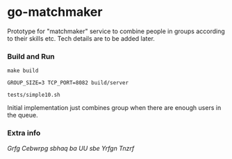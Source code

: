 # go-matchmaker

Prototype for "matchmaker" service to combine people in groups according to their skills etc. Tech details
are to be added later.

### Build and Run

    make build

    GROUP_SIZE=3 TCP_PORT=8082 build/server

    tests/simple10.sh

Initial implementation just combines group when there are enough users in the queue.

### Extra info

_Grfg Cebwrpg sbhaq ba UU sbe Yrfgn Tnzrf_
